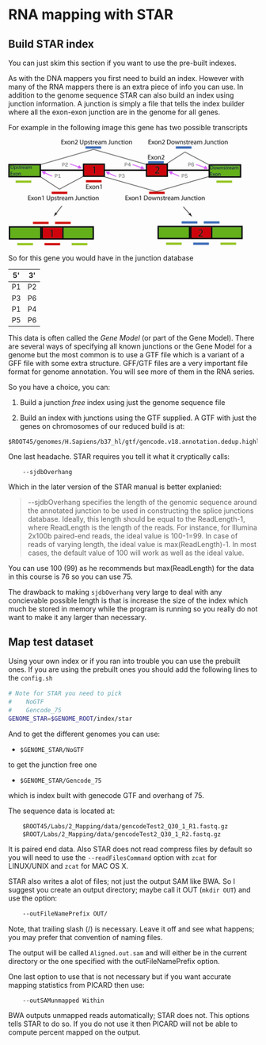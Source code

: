 # RNA mapping with STAR
 
## Build STAR index

You can just skim this section if you want to use the pre-built indexes. 

As with the DNA mappers you first need to build an index. However with many of the RNA mappers there is an extra piece of info you can use. In addition to the genome sequence STAR can also build an index using junction information. A junction is simply a file that tells the index builder where all the exon-exon junction are in the genome for all genes.  

For example in the following image this gene has two possible transcripts

![](../images/junctions.png "junctions")

So for this gene you would have in the junction database

5' | 3'
---|---
P1 |P2
P3 |P6
P1 |P4
P5 |P6

This data is often called the *Gene Model* (or part of the Gene Model). There are several ways of specifying all known junctions or the Gene Model for a genome but the most common is to use a GTF file which is a variant of a GFF file with some extra structure. GFF/GTF files are a very important file format for genome annotation. You will see more of them in the RNA series.

So you have a choice, you can:

1) Build a junction _free_ index using just the genome sequence file 

2) Build an index with junctions using the GTF supplied. A GTF with just the genes on chromosomes of our reduced build is at:

```
$ROOT45/genomes/H.Sapiens/b37_hl/gtf/gencode.v18.annotation.dedup.highlightChr.gtf
```

One last headache. STAR requires you tell it what it cryptically calls:
```
	--sjdbOverhang
```

Which in the later version of the STAR manual is better explanied:
> --sjdbOverhang specifies the length of the genomic sequence around the annotated junction to be used in constructing the splice junctions database. Ideally, this length should be equal to the ReadLength-1, where ReadLength is the length of the reads. For instance, for Illumina 2x100b paired-end reads, the ideal value is 100-1=99. In case of reads of varying length, the ideal value is max(ReadLength)-1. In most cases, the default value of 100 will work as well as the ideal value.

You can use 100 (99) as he recommends but max(ReadLength) for the data in this course is 76 so you can use 75. 

The drawback to making `sjdbOverhang` very large to deal with any concievable possible length is that is increase the size of the index which much be stored in memory while the program is running so you really do not want to make it any larger than necessary.

## Map test dataset

Using your own index or if you ran into trouble you can use the prebuilt ones. If you are using the prebuilt ones you should add the following lines to the `config.sh`
```bash
# Note for STAR you need to pick
#    NoGTF
#    Gencode_75
GENOME_STAR=$GENOME_ROOT/index/star
```

And to get the different genomes you can use:

* `$GENOME_STAR/NoGTF` 

to get the junction free one

* `$GENOME_STAR/Gencode_75` 

which is index built with genecode GTF and overhang of 75.

The sequence data is located at:
```
	$ROOT45/Labs/2_Mapping/data/gencodeTest2_Q30_1_R1.fastq.gz
	$ROOT/Labs/2_Mapping/data/gencodeTest2_Q30_1_R2.fastq.gz
```

It is paired end data. Also STAR does not read compress files by default so you will need to use the `--readFilesCommand` option with `zcat` for LINUX/UNIX and `zcat` for MAC OS X.

STAR also writes a alot of files; not just the output SAM like BWA. So I suggest you create an output directory; maybe call it OUT (`mkdir OUT`) and use the option:
```bash
	--outFileNamePrefix OUT/
```

Note, that trailing slash (/) is necessary. Leave it off and see what happens; you may prefer that convention of naming files. 

The output will be called `Aligned.out.sam` and will either be in the current directory or the one specified with the outFileNamePrefix option. 

One last option to use that is not necessary but if you want accurate mapping statistics from PICARD then use:
```
	--outSAMunmapped Within
```

BWA outputs unmapped reads automatically; STAR does not. This options tells STAR to do so. If you do not use it then PICARD will not be able to compute percent mapped on the output. 

